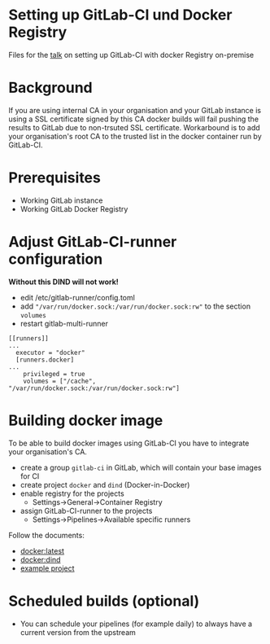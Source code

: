 # Setting up GitLab-CI und Docker Registry

Files for the [talk](https://programm.froscon.de/2017/events/1948.html) on setting up GitLab-CI with docker Registry on-premise

# Background

If you are using internal CA in your organisation and your GitLab instance is using a SSL certificate signed by this CA docker builds will fail pushing the results to GitLab due to non-trsuted SSL certificate. Workarbound is to add your organisation's root CA to the trusted list in the docker container run by GitLab-CI.

# Prerequisites

* Working GitLab instance
* Working GitLab Docker Registry

# Adjust GitLab-CI-runner configuration

**Without this DIND will not work!**

* edit /etc/gitlab-runner/config.toml
* add `"/var/run/docker.sock:/var/run/docker.sock:rw"` to the section `volumes`
* restart gitlab-multi-runner

```
[[runners]]
...
  executor = "docker"
  [runners.docker]
...
    privileged = true
    volumes = ["/cache", "/var/run/docker.sock:/var/run/docker.sock:rw"]
```

# Building docker image

To be able to build docker images using GitLab-CI you have to integrate your organisation's CA.

* create a group `gitlab-ci` in GitLab, which will contain your base images for CI
* create project `docker` and `dind` (Docker-in-Docker)
* enable registry for the projects
  * Settings->General->Container Registry
* assign GitLab-CI-runner to the projects
  * Settings->Pipelines->Available specific runners

Follow the documents:

* [docker:latest](docker-latest/README.md)
* [docker:dind](docker-dind/README.md)
* [example project](example-project/README.md)

# Scheduled builds (optional)

* You can schedule your pipelines (for example daily) to always have a current version from the upstream
